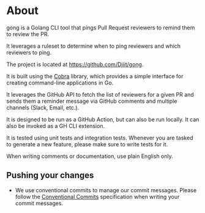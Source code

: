 # About

gong is a Golang CLI tool that pings Pull Request reviewers to remind them to review the PR.

It leverages a ruleset to determine when to ping reviewers and which reviewers to ping.

The project is located at https://github.com/Djiit/gong.

It is built using the [Cobra](https://github.com/spf13/cobra) library, which provides a simple interface for creating command-line applications in Go.

It leverages the GitHub API to fetch the list of reviewers for a given PR and sends them a reminder message via GitHub comments and multiple channels (Slack, Email, etc.).

It is designed to be run as a GitHub Action, but can also be run locally. It can also be invoked as a GH CLI extension.

It is tested using unit tests and integration tests. Whenever you are tasked to generate a new feature, please make sure to write tests for it.

When writing comments or documentation, use plain English only.

## Pushing your changes

- We use conventional commits to manage our commit messages. Please follow the [Conventional Commits](https://www.conventionalcommits.org/en/v1.0.0/) specification when writing your commit messages.

